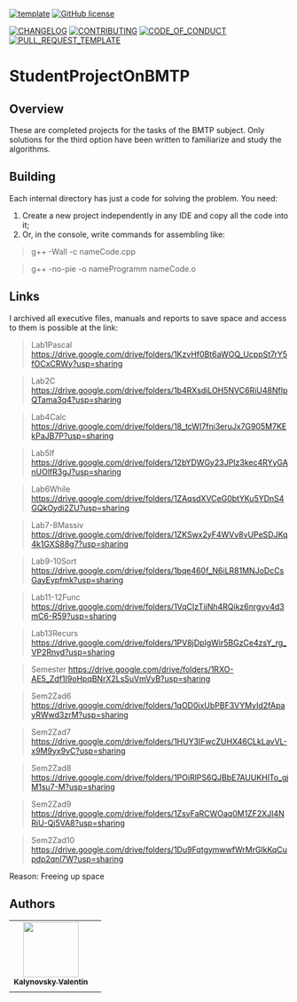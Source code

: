 [![template](https://img.shields.io/badge/Repository-template-darkred)](https://github.com/Nakama3942/template_rep)
[![GitHub license](https://img.shields.io/github/license/Nakama3942/StudentProjectOnBMTP?color=purple&style=flat-square)](https://github.com/Nakama3942/StudentProjectOnBMTP/blob/main/LICENSE)

[![CHANGELOG](https://img.shields.io/badge/here-CHANGELOG-yellow&style=flat-square)](https://github.com/Nakama3942/StudentProjectOnBMTP/blob/main/CHANGELOG.md)
[![CONTRIBUTING](https://img.shields.io/badge/here-CONTRIBUTING-indigo&style=flat-square)](https://github.com/Nakama3942/StudentProjectOnBMTP/blob/main/CONTRIBUTING.md)
[![CODE_OF_CONDUCT](https://img.shields.io/badge/here-CODE_OF_CONDUCT-darkgreen&style=flat-square)](https://github.com/Nakama3942/StudentProjectOnBMTP/blob/main/CODE_OF_CONDUCT.md)
[![PULL_REQUEST_TEMPLATE](https://img.shields.io/badge/here-PULL_REQUEST_TEMPLATE-orange&style=flat-square)](https://github.com/Nakama3942/StudentProjectOnBMTP/blob/main/.github/PULL_REQUEST_TEMPLATE.md)

# StudentProjectOnBMTP
## Overview
These are completed projects for the tasks of the BMTP subject. Only solutions for the third option have been written to familiarize and study the algorithms.

## Building
Each internal directory has just a code for solving the problem. You need:
1. Create a new project independently in any IDE and copy all the code into it;
2. Or, in the console, write commands for assembling like:

> g++ -Wall -c nameCode.cpp

> g++ -no-pie -o nameProgramm nameCode.o

## Links
I archived all executive files, manuals and reports to save space and access to them is possible at the link:

> Lab1Pascal https://drive.google.com/drive/folders/1KzvHf0Bt6aWOQ_UcppSt7rY5fOCxCRWy?usp=sharing

> Lab2C https://drive.google.com/drive/folders/1b4RXsdiLOH5NVC6RiU48NfIpQTama3q4?usp=sharing

> Lab4Calc https://drive.google.com/drive/folders/18_tcWI7fni3eruJx7G905M7KEkPaJB7P?usp=sharing

> Lab5If https://drive.google.com/drive/folders/12bYDWGy23JPIz3kec4RYyGAnUOlfR3gJ?usp=sharing

> Lab6While https://drive.google.com/drive/folders/1ZAqsdXVCeG0btYKu5YDnS4GQkOydi2ZU?usp=sharing

> Lab7-8Massiv https://drive.google.com/drive/folders/1ZKSwx2yF4WVv8vUPeSDJKq4k1GXS88g7?usp=sharing

> Lab9-10Sort https://drive.google.com/drive/folders/1bqe460f_N6iLR81MNJoDcCsGayEypfmk?usp=sharing

> Lab11-12Func https://drive.google.com/drive/folders/1VqCIzTijNh4RQikz6nrgyv4d3mC6-R59?usp=sharing

> Lab13Recurs https://drive.google.com/drive/folders/1PV8jDpIgWir5BGzCe4zsY_rg_VP2Rnyd?usp=sharing

> Semester https://drive.google.com/drive/folders/1RXO-AE5_Zdf1I9oHpqBNrX2LsSuVmVyB?usp=sharing

> Sem2Zad6 https://drive.google.com/drive/folders/1qOD0jxUbPBF3VYMyId2fApayRWwd3zrM?usp=sharing

> Sem2Zad7 https://drive.google.com/drive/folders/1HUY3IFwcZUHX46CLkLavVL-x9M9yx9yC?usp=sharing

> Sem2Zad8 https://drive.google.com/drive/folders/1POiRlPS6QJBbE7AUUKHlTo_gjM1su7-M?usp=sharing

> Sem2Zad9 https://drive.google.com/drive/folders/1ZsyFaRCWOaq0M1ZF2XJI4NRiU-Qj5VA8?usp=sharing

> Sem2Zad10 https://drive.google.com/drive/folders/1Du9FqtgymwwfWrMrGlkKqCupdp2qnl7W?usp=sharing

Reason: Freeing up space

## Authors
<table>
    <tr>
        <td align="center"><a href="https://github.com/Nakama3942"><img src="https://avatars.githubusercontent.com/u/73797846?s=400&u=a9b7688ac521d739825d7003a5bd599aab74cb76&v=4" width="100px;" alt=""/><br /><sub><b>Kalynovsky Valentin</b></sub></a></td>
        <td></td>
    </tr>
    <tr>
        <td></td>
        <td></td>
    </tr>
</table>
